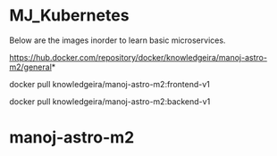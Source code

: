# MJ_Kubernetes

Below are the images inorder to learn basic microservices.

https://hub.docker.com/repository/docker/knowledgeira/manoj-astro-m2/general*

docker pull knowledgeira/manoj-astro-m2:frontend-v1

docker pull knowledgeira/manoj-astro-m2:backend-v1

# manoj-astro-m2
